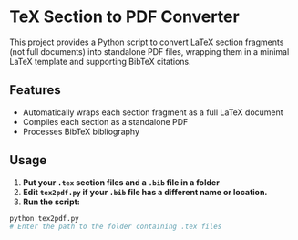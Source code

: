# TeX Section to PDF Converter
This project provides a Python script to convert LaTeX section fragments (not full documents) into standalone PDF files, wrapping them in a minimal LaTeX template and supporting BibTeX citations.

## Features

- Automatically wraps each section fragment as a full LaTeX document
- Compiles each section as a standalone PDF
- Processes BibTeX bibliography

## Usage

1. **Put your `.tex` section files and a `.bib` file in a folder**
2. **Edit `tex2pdf.py` if your `.bib` file has a different name or location.**
3. **Run the script:**

```bash
python tex2pdf.py
# Enter the path to the folder containing .tex files
```
